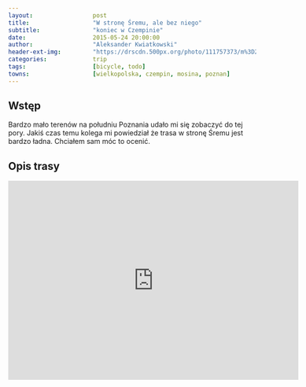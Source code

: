 ```yaml
---
layout:                 post
title:                  "W stronę Śremu, ale bez niego"
subtitle:               "koniec w Czempinie"
date:                   2015-05-24 20:00:00
author:                 "Aleksander Kwiatkowski"
header-ext-img:         "https://drscdn.500px.org/photo/111757373/m%3D2048/76b4921e336aac1ba799ff54684fcf00"
categories:             trip
tags:                   [bicycle, todo]
towns:                  [wielkopolska, czempin, mosina, poznan]
---
```


Wstęp
-----

Bardzo mało terenów na południu Poznania udało mi się zobaczyć do tej pory. Jakiś czas temu kolega mi 
powiedział że trasa w stronę Śremu jest bardzo ładna. Chciałem sam móc to ocenić.

Opis trasy
----------

<iframe height='405' width='590' frameborder='0' allowtransparency='true' scrolling='no' src='https://www.strava.com/activities/310999387/embed/b414c49f8356ad87bcb87a825a4e8ce2a82f2984'></iframe>